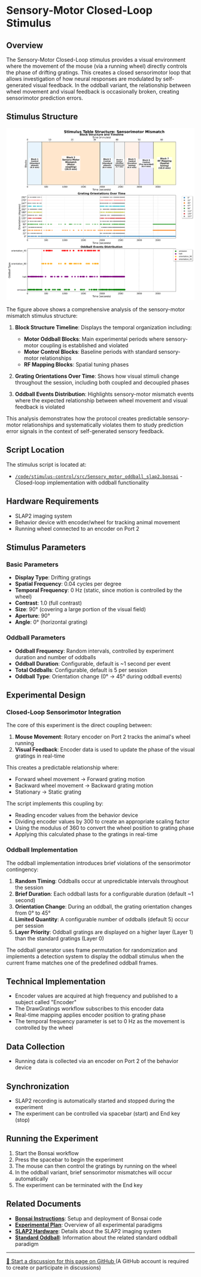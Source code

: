 # Sensory-Motor Closed-Loop Stimulus

## Overview

The Sensory-Motor Closed-Loop stimulus provides a visual environment where the movement of the mouse (via a running wheel) directly controls the phase of drifting gratings. This creates a closed sensorimotor loop that allows investigation of how neural responses are modulated by self-generated visual feedback. In the oddball variant, the relationship between wheel movement and visual feedback is occasionally broken, creating sensorimotor prediction errors.

## Stimulus Structure

![Sensory-Motor Mismatch Analysis](../img/stimuli/sensorimotor_mismatch_structure_analysis.png)

The figure above shows a comprehensive analysis of the sensory-motor mismatch stimulus structure:

1. **Block Structure Timeline**: Displays the temporal organization including:
   - **Motor Oddball Blocks**: Main experimental periods where sensory-motor coupling is established and violated
   - **Motor Control Blocks**: Baseline periods with standard sensory-motor relationships
   - **RF Mapping Blocks**: Spatial tuning phases

2. **Grating Orientations Over Time**: Shows how visual stimuli change throughout the session, including both coupled and decoupled phases

3. **Oddball Events Distribution**: Highlights sensory-motor mismatch events where the expected relationship between wheel movement and visual feedback is violated

This analysis demonstrates how the protocol creates predictable sensory-motor relationships and systematically violates them to study prediction error signals in the context of self-generated sensory feedback.

## Script Location

The stimulus script is located at:
- [`/code/stimulus-control/src/Sensory_motor_oddball_slap2.bonsai`](https://github.com/allenneuraldynamics/openscope-community-predictive-processing/blob/main/code/stimulus-control/src/Sensory_motor_oddball_slap2.bonsai) - Closed-loop implementation with oddball functionality

## Hardware Requirements

- SLAP2 imaging system
- Behavior device with encoder/wheel for tracking animal movement
- Running wheel connected to an encoder on Port 2

## Stimulus Parameters

### Basic Parameters
- **Display Type**: Drifting gratings
- **Spatial Frequency**: 0.04 cycles per degree
- **Temporal Frequency**: 0 Hz (static, since motion is controlled by the wheel)
- **Contrast**: 1.0 (full contrast)
- **Size**: 90° (covering a large portion of the visual field)
- **Aperture**: 90°
- **Angle**: 0° (horizontal grating)

### Oddball Parameters
- **Oddball Frequency**: Random intervals, controlled by experiment duration and number of oddballs
- **Oddball Duration**: Configurable, default is ~1 second per event
- **Total Oddballs**: Configurable, default is 5 per session
- **Oddball Type**: Orientation change (0° → 45° during oddball events)

## Experimental Design

### Closed-Loop Sensorimotor Integration
The core of this experiment is the direct coupling between:

1. **Mouse Movement**: Rotary encoder on Port 2 tracks the animal's wheel running
2. **Visual Feedback**: Encoder data is used to update the phase of the visual gratings in real-time

This creates a predictable relationship where:
- Forward wheel movement → Forward grating motion
- Backward wheel movement → Backward grating motion
- Stationary → Static grating

The script implements this coupling by:
- Reading encoder values from the behavior device
- Dividing encoder values by 300 to create an appropriate scaling factor
- Using the modulus of 360 to convert the wheel position to grating phase
- Applying this calculated phase to the gratings in real-time

### Oddball Implementation

The oddball implementation introduces brief violations of the sensorimotor contingency:

1. **Random Timing**: Oddballs occur at unpredictable intervals throughout the session
2. **Brief Duration**: Each oddball lasts for a configurable duration (default ~1 second)
3. **Orientation Change**: During an oddball, the grating orientation changes from 0° to 45°
4. **Limited Quantity**: A configurable number of oddballs (default 5) occur per session
5. **Layer Priority**: Oddball gratings are displayed on a higher layer (Layer 1) than the standard gratings (Layer 0)

The oddball generator uses frame permutation for randomization and implements a detection system to display the oddball stimulus when the current frame matches one of the predefined oddball frames.

## Technical Implementation
- Encoder values are acquired at high frequency and published to a subject called "Encoder"
- The DrawGratings workflow subscribes to this encoder data
- Real-time mapping applies encoder position to grating phase
- The temporal frequency parameter is set to 0 Hz as the movement is controlled by the wheel

## Data Collection

- Running data is collected via an encoder on Port 2 of the behavior device

## Synchronization
- SLAP2 recording is automatically started and stopped during the experiment
- The experiment can be controlled via spacebar (start) and End key (stop)

## Running the Experiment
1. Start the Bonsai workflow
2. Press the spacebar to begin the experiment
3. The mouse can then control the gratings by running on the wheel
4. In the oddball variant, brief sensorimotor mismatches will occur automatically
5. The experiment can be terminated with the End key

## Related Documents

- **[Bonsai Instructions](bonsai_instructions.md)**: Setup and deployment of Bonsai code
- **[Experimental Plan](../experimental-plan.md)**: Overview of all experimental paradigms
- **[SLAP2 Hardware](../hardware/allen_institute_slap2_hardware.md)**: Details about the SLAP2 imaging system
- **[Standard Oddball](standard-oddball.md)**: Information about the related standard oddball paradigm

<!-- DISCUSSION_LINK_START -->
<div class="discussion-link">
    <hr>
    <p>
        <a href="https://github.com/allenneuraldynamics/openscope-community-predictive-processing/discussions/new?category=q-a&title=Discussion%3A%20stimuli/sensory-motor-closed-loop" target="_blank">
            💬 Start a discussion for this page on GitHub
        </a>
        <span class="note">(A GitHub account is required to create or participate in discussions)</span>
    </p>
</div>
<!-- DISCUSSION_LINK_END -->
